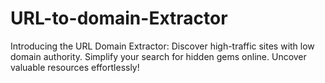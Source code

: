 # URL-to-domain-Extractor
 Introducing the URL Domain Extractor: Discover high-traffic sites with low domain authority. Simplify your search for hidden gems online. Uncover valuable resources effortlessly!

